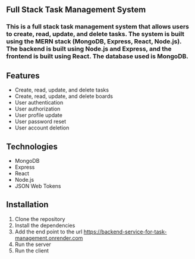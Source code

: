 ## Full Stack Task Management System
### This is a full stack task management system that allows users to create, read, update, and delete tasks. The system is built using the MERN stack (MongoDB, Express, React, Node.js). The backend is built using Node.js and Express, and the frontend is built using React. The database used is MongoDB. 

## Features
- Create, read, update, and delete tasks
- Create, read, update, and delete boards
- User authentication
- User authorization
- User profile update
- User password reset
- User account deletion

## Technologies
- MongoDB
- Express
- React
- Node.js
- JSON Web Tokens

## Installation
1. Clone the repository
2. Install the dependencies
3. Add the end point to the url https://backend-service-for-task-management.onrender.com
4. Run the server
5. Run the client
